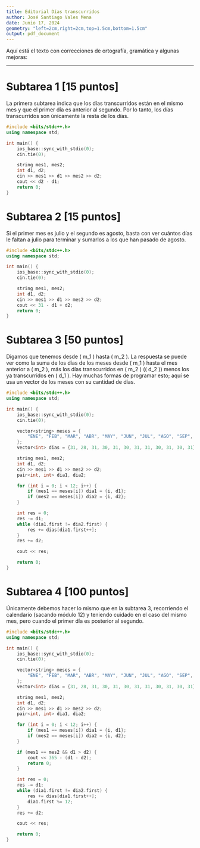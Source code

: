 ```yaml
---
title: Editorial Días transcurridos
author: José Santiago Vales Mena
date: Junio 17, 2024
geometry: "left=2cm,right=2cm,top=1.5cm,bottom=1.5cm"
output: pdf_document
---
```


Aquí está el texto con correcciones de ortografía, gramática y algunas mejoras:

---

# Subtarea 1 [15 puntos]

La primera subtarea indica que los días transcurridos están en el mismo mes y que el primer día es anterior al segundo. Por lo tanto, los días transcurridos son únicamente la resta de los días.

```cpp
#include <bits/stdc++.h>
using namespace std;

int main() {
    ios_base::sync_with_stdio(0);
    cin.tie(0);

    string mes1, mes2; 
    int d1, d2;
    cin >> mes1 >> d1 >> mes2 >> d2;
    cout << d2 - d1;
    return 0;
}
```

# Subtarea 2 [15 puntos]

Si el primer mes es julio y el segundo es agosto, basta con ver cuántos días le faltan a julio para terminar y sumarlos a los que han pasado de agosto.

```cpp
#include <bits/stdc++.h>
using namespace std;

int main() {
    ios_base::sync_with_stdio(0);
    cin.tie(0);

    string mes1, mes2; 
    int d1, d2;
    cin >> mes1 >> d1 >> mes2 >> d2;
    cout << 31 - d1 + d2;
    return 0;
}
```

# Subtarea 3 [50 puntos]

Digamos que tenemos desde \( m_1 \) hasta \( m_2 \). La respuesta se puede ver como la suma de los días de los meses desde \( m_1 \) hasta el mes anterior a \( m_2 \), más los días transcurridos en \( m_2 \) (\( d_2 \)) menos los ya transcurridos en \( d_1 \). Hay muchas formas de programar esto; aquí se usa un vector de los meses con su cantidad de días.

```cpp
#include <bits/stdc++.h>
using namespace std;

int main() {
    ios_base::sync_with_stdio(0);
    cin.tie(0);

    vector<string> meses = {
        "ENE", "FEB", "MAR", "ABR", "MAY", "JUN", "JUL", "AGO", "SEP", "OCT", "NOV", "DIC"
    };
    vector<int> dias = {31, 28, 31, 30, 31, 30, 31, 31, 30, 31, 30, 31};

    string mes1, mes2; 
    int d1, d2;
    cin >> mes1 >> d1 >> mes2 >> d2;
    pair<int, int> dia1, dia2;

    for (int i = 0; i < 12; i++) {
        if (mes1 == meses[i]) dia1 = {i, d1};
        if (mes2 == meses[i]) dia2 = {i, d2};
    }

    int res = 0;
    res -= d1;
    while (dia1.first != dia2.first) {
        res += dias[dia1.first++];
    }
    res += d2;

    cout << res;

    return 0;
}
```

# Subtarea 4 [100 puntos]

Únicamente debemos hacer lo mismo que en la subtarea 3, recorriendo el calendario (sacando módulo 12) y teniendo cuidado en el caso del mismo mes, pero cuando el primer día es posterior al segundo.

```cpp
#include <bits/stdc++.h>
using namespace std;

int main() {
    ios_base::sync_with_stdio(0);
    cin.tie(0);

    vector<string> meses = {
        "ENE", "FEB", "MAR", "ABR", "MAY", "JUN", "JUL", "AGO", "SEP", "OCT", "NOV", "DIC"
    };
    vector<int> dias = {31, 28, 31, 30, 31, 30, 31, 31, 30, 31, 30, 31};

    string mes1, mes2; 
    int d1, d2;
    cin >> mes1 >> d1 >> mes2 >> d2;
    pair<int, int> dia1, dia2;

    for (int i = 0; i < 12; i++) {
        if (mes1 == meses[i]) dia1 = {i, d1};
        if (mes2 == meses[i]) dia2 = {i, d2};
    }

    if (mes1 == mes2 && d1 > d2) {
        cout << 365 - (d1 - d2);
        return 0;
    }

    int res = 0;
    res -= d1;
    while (dia1.first != dia2.first) {
        res += dias[dia1.first++];
        dia1.first %= 12;
    }
    res += d2;

    cout << res;

    return 0;
}
```